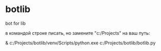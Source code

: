 # botlib
bot for lib

в командой строке писать, но замените "c:/Projects" на ваш путь:

& c:/Projects/botlib/venv/Scripts/python.exe c:/Projects/botlib/botlib.py
